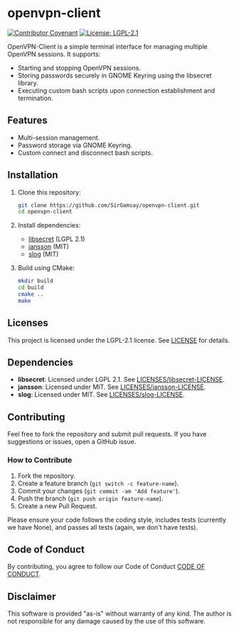 # openvpn-client
[![Contributor Covenant](https://img.shields.io/badge/Contributor%20Covenant-2.1-4baaaa.svg)](CODE_OF_CONDUCT.md)
[![License: LGPL-2.1](https://img.shields.io/badge/License-LGPL%202.1-blue.svg)](https://opensource.org/licenses/LGPL-2.1)

OpenVPN-Client is a simple terminal interface for managing multiple OpenVPN sessions. It supports:
- Starting and stopping OpenVPN sessions.
- Storing passwords securely in GNOME Keyring using the libsecret library.
- Executing custom bash scripts upon connection establishment and termination.

## Features
- Multi-session management.
- Password storage via GNOME Keyring.
- Custom connect and disconnect bash scripts.

## Installation

1. Clone this repository:
   ```bash
   git clone https://github.com/SirGamsay/openvpn-client.git
   cd openvpn-client
   ```
3. Install dependencies:
   - [libsecret](https://gitlab.gnome.org/GNOME/libsecret) (LGPL 2.1)
   - [jansson](https://github.com/akheron/jansson) (MIT)
   - [slog](https://github.com/kala13x/slog) (MIT)

4. Build using CMake:
   ```bash
   mkdir build
   cd build
   cmake ..
   make
   ```

## Licenses

This project is licensed under the LGPL-2.1 license. See [LICENSE](LICENSE) for details.

## Dependencies
- **libsecret**: Licensed under LGPL 2.1. See [LICENSES/libsecret-LICENSE](LICENSES/libsecret-LICENSE).
- **jansson**: Licensed under MIT. See [LICENSES/jansson-LICENSE](LICENSES/jansson-LICENSE).
- **slog**: Licensed under MIT. See [LICENSES/slog-LICENSE](LICENSES/slog-LICENSE).


## Contributing
Feel free to fork the repository and submit pull requests. If you have suggestions or issues, open a GitHub issue.

### How to Contribute
1. Fork the repository.
2. Create a feature branch (`git switch -c feature-name`).
3. Commit your changes (`git commit -am 'Add feature'`).
4. Push the branch (`git push origin feature-name`).
5. Create a new Pull Request.

Please ensure your code follows the coding style, includes tests (currently we have None), and passes all tests (again, we don't have tests).

## Code of Conduct
By contributing, you agree to follow our Code of Conduct [CODE OF CONDUCT](CODE_OF_CONDUCT.md).

## Disclaimer
This software is provided "as-is" without warranty of any kind. The author is not responsible for any damage caused by the use of this software.
